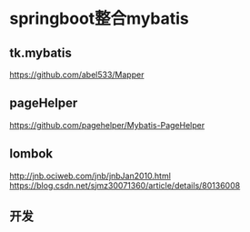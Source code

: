  # springboot整合mybatis

 ## tk.mybatis
 https://github.com/abel533/Mapper

 ## pageHelper
 https://github.com/pagehelper/Mybatis-PageHelper

 ## lombok
 http://jnb.ociweb.com/jnb/jnbJan2010.html
 https://blog.csdn.net/sjmz30071360/article/details/80136008

## 开发

